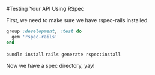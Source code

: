 #Testing Your API Using RSpec

First, we need to make sure we have rspec-rails installed.
```ruby
group :development, :test do
  gem 'rspec-rails'
end
```
`bundle install`
`rails generate rspec:install`

Now we have a spec directory, yay!
